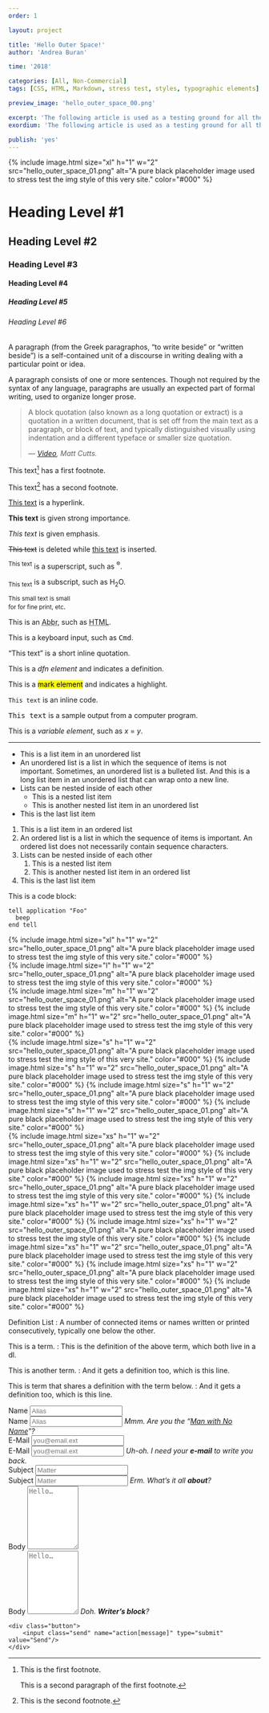 ```yaml
---
order: 1

layout: project

title: 'Hello Outer Space!'
author: 'Andrea Buran'

time: '2018'

categories: [All, Non-Commercial]
tags: [CSS, HTML, Markdown, stress test, styles, typographic elements]

preview_image: 'hello_outer_space_00.png'

excerpt: 'The following article is used as a testing ground for all the styles that shapes the body text prose and code of the Sitefolio.'
exordium: 'The following article is used as a testing ground for all the styles that shapes the body text prose, code and form of this very site.'

publish: 'yes'
---
```


<div class="figures">
    {% include image.html 
        size="xl" 
        h="1" w="2" 
        src="hello_outer_space_01.png" 
        alt="A pure black placeholder image used to stress test the img style of this very site." 
        color="#000" 
    %}
</div>

# Heading Level #1

## Heading Level #2

### Heading Level #3

#### Heading Level #4

##### Heading Level #5

###### Heading Level #6

A paragraph (from the Greek paragraphos, “to write beside” or “written beside”) is a self-contained unit of a discourse in writing dealing with a particular point or idea.

A paragraph consists of one or more sentences. Though not required by the syntax of any language, paragraphs are usually an expected part of formal writing, used to organize longer prose.

> A block quotation (also known as a long quotation or extract) is a quotation in a written document, that is set off from the main text as a paragraph, or block of text, and typically distinguished visually using indentation and a different typeface or smaller size quotation.
> 
> — <cite>[Video](http://www.youtube.com/watch?v=6r7E-69MIOU "Matt Cutts on YouTube"), Matt Cutts.</cite>

This text[^first-footnote] has a first footnote.

This text[^second-footnote] has a second footnote.

[This text](http://www.andreaburan.com/ "Andrea Buran’s Sitefolio") is a hyperlink.

**This text** is given strong importance.

*This text* is given emphasis.

<del>This text</del> is deleted while <ins>this text</ins> is inserted.

<sup>This text</sup> is a superscript, such as <sup>®</sup>.

<sub>This text</sub> is a subscript, such as H<sub>2</sub>O.

<small>This small text is small <br/>for for fine print, etc</small>.

This is an <abbr title="Abbreviation">Abbr</abbr>, such as <abbr title="HyperText Markup Language">HTML</abbr>.

This is a keyboard input, such as <kbd>Cmd</kbd>.

<q cite="https://developer.mozilla.org/en-US/docs/HTML/Element/q">This text</q> is a short inline quotation.

This is a <dfn>dfn element</dfn> and indicates a definition.

This is a <mark>mark element</mark> and indicates a highlight.

`This text` is an inline code.

<samp>This text</samp> is a sample output from a computer program.

This is a <var>variable element</var>, such as <var>x</var> = <var>y</var>.

***

+ This is a list item in an unordered list
+ An unordered list is a list in which the sequence of items is not important. Sometimes, an unordered list is a bulleted list. And this is a long list item in an unordered list that can wrap onto a new line.
+ Lists can be nested inside of each other
    + This is a nested list item
    + This is another nested list item in an unordered list
+ This is the last list item

1. This is a list item in an ordered list
1. An ordered list is a list in which the sequence of items is important. An ordered list does not necessarily contain sequence characters.
1. Lists can be nested inside of each other
    1. This is a nested list item
    1. This is another nested list item in an ordered list
1. This is the last list item

This is a code block:

    tell application "Foo"
      beep
    end tell

<div class="figures">
    {% include image.html 
        size="xl" 
        h="1" w="2" 
        src="hello_outer_space_01.png" 
        alt="A pure black placeholder image used to stress test the img style of this very site." 
        color="#000" 
    %}
</div>

<div class="figures">
    {% include image.html 
        size="l" 
        h="1" w="2" 
        src="hello_outer_space_01.png" 
        alt="A pure black placeholder image used to stress test the img style of this very site." 
        color="#000" 
    %}
</div>

<div class="figures">
    {% include image.html 
        size="m" 
        h="1" w="2" 
        src="hello_outer_space_01.png" 
        alt="A pure black placeholder image used to stress test the img style of this very site." 
        color="#000" 
    %}
    {% include image.html 
        size="m" 
        h="1" w="2" 
        src="hello_outer_space_01.png" 
        alt="A pure black placeholder image used to stress test the img style of this very site." 
        color="#000" 
    %}
</div>

<div class="figures">
    {% include image.html 
        size="s" 
        h="1" w="2" 
        src="hello_outer_space_01.png" 
        alt="A pure black placeholder image used to stress test the img style of this very site." 
        color="#000" 
    %}
    {% include image.html 
        size="s" 
        h="1" w="2" 
        src="hello_outer_space_01.png" 
        alt="A pure black placeholder image used to stress test the img style of this very site." 
        color="#000" 
    %}
    {% include image.html 
        size="s" 
        h="1" w="2" 
        src="hello_outer_space_01.png" 
        alt="A pure black placeholder image used to stress test the img style of this very site." 
        color="#000" 
    %}
    {% include image.html 
        size="s" 
        h="1" w="2" 
        src="hello_outer_space_01.png" 
        alt="A pure black placeholder image used to stress test the img style of this very site." 
        color="#000" 
    %}
</div>

<div class="figures">
    {% include image.html 
        size="xs" 
        h="1" w="2" 
        src="hello_outer_space_01.png" 
        alt="A pure black placeholder image used to stress test the img style of this very site." 
        color="#000" 
    %}
    {% include image.html 
        size="xs" 
        h="1" w="2" 
        src="hello_outer_space_01.png" 
        alt="A pure black placeholder image used to stress test the img style of this very site." 
        color="#000" 
    %}
    {% include image.html 
        size="xs" 
        h="1" w="2" 
        src="hello_outer_space_01.png" 
        alt="A pure black placeholder image used to stress test the img style of this very site." 
        color="#000" 
    %}
    {% include image.html 
        size="xs" 
        h="1" w="2" 
        src="hello_outer_space_01.png" 
        alt="A pure black placeholder image used to stress test the img style of this very site." 
        color="#000" 
    %}
    {% include image.html 
        size="xs" 
        h="1" w="2" 
        src="hello_outer_space_01.png" 
        alt="A pure black placeholder image used to stress test the img style of this very site." 
        color="#000" 
    %}
    {% include image.html 
        size="xs" 
        h="1" w="2" 
        src="hello_outer_space_01.png" 
        alt="A pure black placeholder image used to stress test the img style of this very site." 
        color="#000" 
    %}
    {% include image.html 
        size="xs" 
        h="1" w="2" 
        src="hello_outer_space_01.png" 
        alt="A pure black placeholder image used to stress test the img style of this very site." 
        color="#000" 
    %}
    {% include image.html 
        size="xs" 
        h="1" w="2" 
        src="hello_outer_space_01.png" 
        alt="A pure black placeholder image used to stress test the img style of this very site." 
        color="#000" 
    %}
</div>

Definition List
: A number of connected items or names written or printed consecutively, typically one below the other.

This is a term.
: This is the definition of the above term, which both live in a dl.

This is another term.
: And it gets a definition too, which is this line.

This is term that shares a definition with the term below.
: And it gets a definition too, which is this line.

<div class="form">
    <div class="field">
        <label for="name">Name</label>
        <input id="name" name="field[name]" placeholder="Alias" type="text"/>
    </div>
    <div class="field error">
        <label for="name">Name</label>
        <input id="name" name="field[name]" placeholder="Alias" type="text"/>
        <i>Mmm. Are you the “<a href="http://en.wikipedia.org/wiki/Man_with_No_Name" target="_blank" title="Man with No Name on Wikipedia">Man with No Name</a>”?</i>
    </div>
    <div class="field">
        <label for="email">E-Mail</label>
        <input id="email" name="field[email]" placeholder="you@email.ext" type="text"/>
    </div>
    <div class="field error">
        <label for="email">E-Mail</label>
        <input id="email" name="field[email]" placeholder="you@email.ext" type="text"/>
        <i>Uh-oh. I need your <strong>e-mail</strong> to write you back.</i>
    </div>
    <div class="field">
        <label for="subject">Subject</label>
        <input id="subject" name="field[subject]" placeholder="Matter" type="text"/>
    </div>
    <div class="field error">
        <label for="subject">Subject</label>
        <input id="subject" name="field[subject]" placeholder="Matter" type="text"/>
        <i>Erm. What’s it all <strong>about</strong>?</i>
    </div>
    <div class="field">
        <label for="body">Body</label>
        <textarea id="field[body]" name="body" placeholder="Hello…" cols="10" rows="8"></textarea>
    </div>
    <div class="field error">
        <label for="body">Body</label>
        <textarea id="field[body]" name="body" placeholder="Hello…" cols="10" rows="8"></textarea>
        <i>Doh. <strong>Writer’s block</strong>?</i>
    </div>

    <div class="button">
        <input class="send" name="action[message]" type="submit" value="Send"/>
    </div>
</div>


[^first-footnote]: This is the first footnote.

    This is a second paragraph of the first footnote.

[^second-footnote]: This is the second footnote.